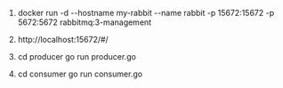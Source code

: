 1) docker run -d --hostname my-rabbit --name rabbit -p 15672:15672 -p 5672:5672 rabbitmq:3-management

2) http://localhost:15672/#/ 

3) cd producer
go run producer.go

4) cd consumer
go run consumer.go